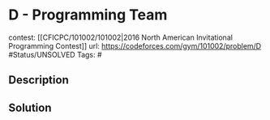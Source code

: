# D - Programming Team

contest: [[CFICPC/101002/101002|2016 North American Invitational Programming Contest]]
url: https://codeforces.com/gym/101002/problem/D
#Status/UNSOLVED
Tags: #

## Description

## Solution

